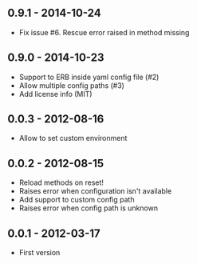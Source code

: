 ## 0.9.1 - 2014-10-24

* Fix issue #6. Rescue error raised in method missing

## 0.9.0 - 2014-10-23

* Support to ERB inside yaml config file (#2)
* Allow multiple config paths (#3)
* Add license info (MIT)

## 0.0.3 - 2012-08-16

* Allow to set custom environment

## 0.0.2 - 2012-08-15

* Reload methods on reset!
* Raises error when configuration isn't available
* Add support to custom config path
* Raises error when config path is unknown

## 0.0.1 - 2012-03-17

* First version
